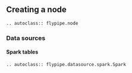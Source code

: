 ## Creating a node

```{eval-rst}  
.. autoclass:: flypipe.node
```

### Data sources

#### Spark tables

```{eval-rst}  
.. autoclass:: flypipe.datasource.spark.Spark
```
